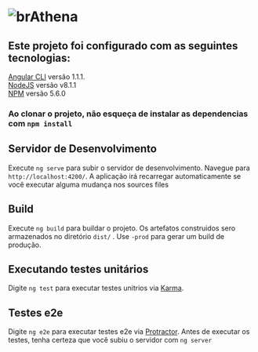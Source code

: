 # ![brAthena](https://camo.githubusercontent.com/3858b95c804ef39869049d97ced55510a8450685/68747470733a2f2f692e696d6775722e636f6d2f49514b4b6254382e706e67)

## Este projeto foi configurado com as seguintes tecnologias:<br>
[Angular CLI](https://github.com/angular/angular-cli) versão 1.1.1.<br/>
[NodeJS](https://nodejs.org/en/) versão v8.1.1<br/>
[NPM](https://www.npmjs.com/) versão 5.6.0<br/>

<h3>Ao clonar o projeto, não esqueça de instalar as dependencias com <code>npm install</code> </h3>

## Servidor de Desenvolvimento

Execute `ng serve` para subir o servidor de desenvolvimento. Navegue para `http://localhost:4200/`. A aplicação irá recarregar automaticamente se você executar alguma mudança nos sources files

## Build

Execute `ng build` para buildar o projeto. Os artefatos construidos sero armazenados no diretório `dist/` . Use `-prod` para gerar um build de produção.

## Executando testes unitários

Digite `ng test` para executar testes unitrios via [Karma](https://karma-runner.github.io).

## Testes e2e

Digite `ng e2e` para executar testes e2e via [Protractor](http://www.protractortest.org/).
Antes de executar os testes, tenha certeza que você subiu o servidor com  `ng server`

